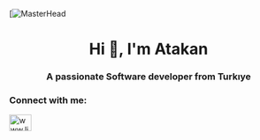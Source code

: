 [![MasterHead](https://media.licdn.com/dms/image/D4D16AQG6T92gjjtBKg/profile-displaybackgroundimage-shrink_350_1400/0/1674153278110?e=1687996800&v=beta&t=kBalXjsOxtLI4yiKhyCmS6hE8z-40PKWhLzPkqqIzks)



<h1 align="center">Hi 👋, I'm Atakan</h1>
<h3 align="center">A passionate Software developer from Turkıye</h3>

<h3 align="left">Connect with me:</h3>
<p align="left">
<a href="https://linkedin.com/in/www.linkedin.com/in/atakan-erez" target="blank"><img align="center" src="https://raw.githubusercontent.com/rahuldkjain/github-profile-readme-generator/master/src/images/icons/Social/linked-in-alt.svg" alt="www.linkedin.com/in/atakan-erez" height="30" width="40" /></a>
</p>
